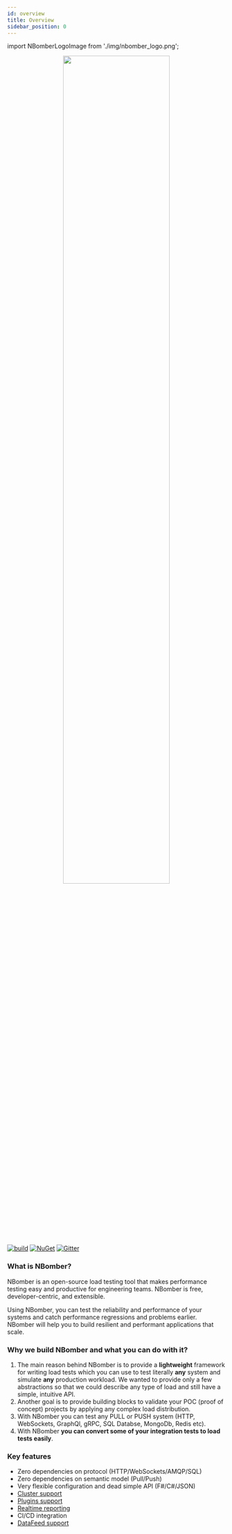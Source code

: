 ```yaml
---
id: overview
title: Overview
sidebar_position: 0
---
```


import NBomberLogoImage from './img/nbomber_logo.png'; 

<center><img src={NBomberLogoImage} width="70%" height="70%" /></center>

[![build](https://github.com/PragmaticFlow/NBomber/actions/workflows/build.yml/badge.svg)](https://github.com/PragmaticFlow/NBomber/actions/workflows/build.yml)
[![NuGet](https://img.shields.io/nuget/v/nbomber.svg)](https://www.nuget.org/packages/nbomber/)
[![Gitter](https://badges.gitter.im/nbomber/community.svg)](https://gitter.im/nbomber/community?utm_source=badge&utm_medium=badge&utm_campaign=pr-badge)

### What is NBomber?

NBomber is an open-source load testing tool that makes performance testing easy and productive for engineering teams. NBomber is free, developer-centric, and extensible.

Using NBomber, you can test the reliability and performance of your systems and catch performance regressions and problems earlier. NBomber will help you to build resilient and performant applications that scale.

### Why we build NBomber and what you can do with it?

1. The main reason behind NBomber is to provide a **lightweight** framework for writing load tests which you can use to test literally **any** system and simulate **any** production workload. We wanted to provide only a few abstractions so that we could describe any type of load and still have a simple, intuitive API. 
2. Another goal is to provide building blocks to validate your POC (proof of concept) projects by applying any complex load distribution.  
3. With NBomber you can test any PULL or PUSH system (HTTP, WebSockets, GraphQl, gRPC, SQL Databse, MongoDb, Redis etc). 
4. With NBomber **you can convert some of your integration tests to load tests easily**.

### Key features

- Zero dependencies on protocol (HTTP/WebSockets/AMQP/SQL) 
- Zero dependencies on semantic model (Pull/Push)
- Very flexible configuration and dead simple API (F#/C#/JSON)
- [Cluster support](nbomber-cluster)
- [Plugins support](plugins-overview)
- [Realtime reporting](reporting-overview)
- CI/CD integration
- [DataFeed support](general-concepts#datafeed)